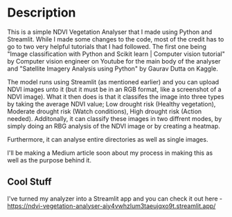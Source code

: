# Description
This is a simple NDVI Vegetation Analyser that I made using Python and Streamlit. While I made some changes to the code, 
most of the credit has to go to two very helpful tutorials that I had followed. The first one being "Image classification with Python and Scikit learn | Computer vision tutorial" by Computer vision engineer on Youtube for the main body of the analyser 
and "Satellite Imagery Analysis using Python" by Gaurav Dutta on Kaggle.

The model runs using Streamlit (as mentioned earlier) and you can upload NDVI images unto it (but it must be in an RGB format, like a screenshot of a NDVI image). 
What it then does is that it classifes the image into three types by taking the average NDVI value; Low drought risk (Healthy vegetation), Moderate drought risk (Watch conditions), High drought risk (Action needed).
Additonally, it can classify these images in two diffrent modes, by simply doing an RBG analysis of the NDVI image or by creating a heatmap.

Furthermore, it can analyse entire directories as well as single images.

I'll be making a Medium article soon about my process in making this as well as the purpose behind it.

## Cool Stuff
I've turned my analyzer into a Streamlit app and you can check it out here - https://ndvi-vegetation-analyser-aiy4vwhzlum3taeujqxo9t.streamlit.app/
